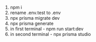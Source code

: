 1. npm i
2. rename .env.test to .env
3. npx prisma migrate dev
4. npx prisma generate
5. in first terminal  - npm run start:dev
6. in second terminal - npx prisma studio